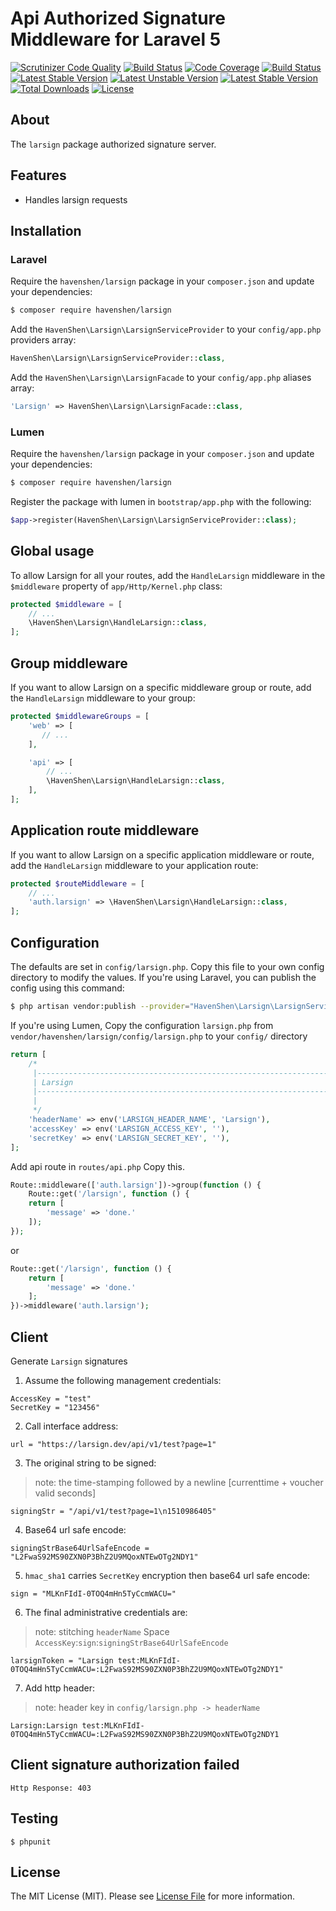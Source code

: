 # Api Authorized Signature Middleware for Laravel 5

[![Scrutinizer Code Quality](https://scrutinizer-ci.com/g/HavenShen/larsign/badges/quality-score.png?b=master)](https://scrutinizer-ci.com/g/HavenShen/larsign/?branch=master)
[![Build Status](https://scrutinizer-ci.com/g/HavenShen/larsign/badges/build.png?b=master)](https://scrutinizer-ci.com/g/HavenShen/larsign/build-status/master)
[![Code Coverage](https://scrutinizer-ci.com/g/HavenShen/larsign/badges/coverage.png?b=master)](https://scrutinizer-ci.com/g/HavenShen/larsign/?branch=master)
[![Build Status](https://travis-ci.org/HavenShen/larsign.svg?branch=master)](https://travis-ci.org/HavenShen/larsign)
[![Latest Stable Version](https://poser.pugx.org/HavenShen/larsign/v/stable.svg)](https://packagist.org/packages/HavenShen/larsign)
[![Latest Unstable Version](https://poser.pugx.org/HavenShen/larsign/v/unstable.svg)](https://packagist.org/packages/HavenShen/larsign)
[![Latest Stable Version](https://img.shields.io/packagist/v/HavenShen/larsign.svg?style=flat-square)](https://packagist.org/packages/HavenShen/larsign)
[![Total Downloads](https://img.shields.io/packagist/dt/HavenShen/larsign.svg?style=flat-square)](https://packagist.org/packages/HavenShen/slim-born)
[![License](https://img.shields.io/packagist/l/HavenShen/larsign.svg?style=flat-square)](https://packagist.org/packages/HavenShen/larsign)

## About

The `larsign` package authorized signature server.

## Features

* Handles larsign requests

## Installation

### Laravel

Require the `havenshen/larsign` package in your `composer.json` and update your dependencies:
```sh
$ composer require havenshen/larsign
```

Add the `HavenShen\Larsign\LarsignServiceProvider` to your `config/app.php` providers array:
```php
HavenShen\Larsign\LarsignServiceProvider::class,
```

Add the `HavenShen\Larsign\LarsignFacade` to your `config/app.php` aliases array:
```php
'Larsign' => HavenShen\Larsign\LarsignFacade::class,
```

### Lumen

Require the `havenshen/larsign` package in your `composer.json` and update your dependencies:
```sh
$ composer require havenshen/larsign
```

Register the package with lumen in `bootstrap/app.php` with the following:
```php
$app->register(HavenShen\Larsign\LarsignServiceProvider::class);
```

## Global usage

To allow Larsign for all your routes, add the `HandleLarsign` middleware in the `$middleware` property of  `app/Http/Kernel.php` class:

```php
protected $middleware = [
    // ...
    \HavenShen\Larsign\HandleLarsign::class,
];
```

## Group middleware

If you want to allow Larsign on a specific middleware group or route, add the `HandleLarsign` middleware to your group:

```php
protected $middlewareGroups = [
    'web' => [
       // ...
    ],

    'api' => [
        // ...
        \HavenShen\Larsign\HandleLarsign::class,
    ],
];
```

## Application route middleware

If you want to allow Larsign on a specific application middleware or route, add the `HandleLarsign` middleware to your application route:

```php
protected $routeMiddleware = [
    // ...
    'auth.larsign' => \HavenShen\Larsign\HandleLarsign::class,
];
```

## Configuration

The defaults are set in `config/larsign.php`. Copy this file to your own config directory to modify the values. If you're using Laravel, you can publish the config using this command:

```sh
$ php artisan vendor:publish --provider="HavenShen\Larsign\LarsignServiceProvider"
```
    
If you're using Lumen, Copy the configuration `larsign.php` from `vendor/havenshen/larsign/config/larsign.php` to your `config/` directory

```php
return [
    /*
     |--------------------------------------------------------------------------
     | Larsign
     |--------------------------------------------------------------------------
     |
     */
    'headerName' => env('LARSIGN_HEADER_NAME', 'Larsign'),
    'accessKey' => env('LARSIGN_ACCESS_KEY', ''),
    'secretKey' => env('LARSIGN_SECRET_KEY', ''),
];
```

Add api route in `routes/api.php` Copy this.

```php
Route::middleware(['auth.larsign'])->group(function () {
    Route::get('/larsign', function () {
    return [
        'message' => 'done.'
    ]);
});
```
or

```php
Route::get('/larsign', function () {
    return [
        'message' => 'done.'
    ];
})->middleware('auth.larsign');
```
## Client

Generate `Larsign` signatures

1. Assume the following management credentials:

```shell
AccessKey = "test"
SecretKey = "123456"
```

2. Call interface address:

```shell
url = "https://larsign.dev/api/v1/test?page=1"
```

3. The original string to be signed:
> note: the time-stamping followed by a newline [currenttime + voucher valid seconds]

```shell
signingStr = "/api/v1/test?page=1\n1510986405"
```

4. Base64 url safe encode:

```shell
signingStrBase64UrlSafeEncode = "L2FwaS92MS90ZXN0P3BhZ2U9MQoxNTEwOTg2NDY1"
```

5. `hmac_sha1` carries `SecretKey` encryption then base64 url safe encode:

```shell
sign = "MLKnFIdI-0TOQ4mHn5TyCcmWACU="
```


6. The final administrative credentials are:
> note: stitching `headerName` Space `AccessKey`:`sign`:`signingStrBase64UrlSafeEncode`

```shell
larsignToken = "Larsign test:MLKnFIdI-0TOQ4mHn5TyCcmWACU=:L2FwaS92MS90ZXN0P3BhZ2U9MQoxNTEwOTg2NDY1"
```

7. Add http header:
> note: header key in `config/larsign.php -> headerName` 

```shell
Larsign:Larsign test:MLKnFIdI-0TOQ4mHn5TyCcmWACU=:L2FwaS92MS90ZXN0P3BhZ2U9MQoxNTEwOTg2NDY1
```

## Client signature authorization failed

```shell
Http Response: 403
```

## Testing

```shell
$ phpunit
```

## License

The MIT License (MIT). Please see [License File](LICENSE.md) for more information.


